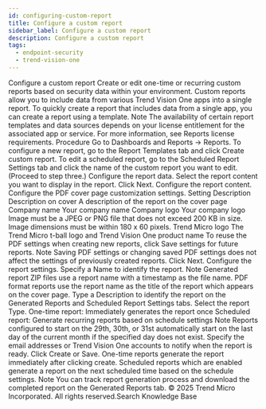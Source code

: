```yaml
---
id: configuring-custom-report
title: Configure a custom report
sidebar_label: Configure a custom report
description: Configure a custom report
tags:
  - endpoint-security
  - trend-vision-one
---
```


 Configure a custom report Create or edit one-time or recurring custom reports based on security data within your environment. Custom reports allow you to include data from various Trend Vision One apps into a single report. To quickly create a report that includes data from a single app, you can create a report using a template. Note The availability of certain report templates and data sources depends on your license entitlement for the associated app or service. For more information, see Reports license requirements. Procedure Go to Dashboards and Reports → Reports. To configure a new report, go to the Report Templates tab and click Create custom report. To edit a scheduled report, go to the Scheduled Report Settings tab and click the name of the custom report you want to edit. (Proceed to step three.) Configure the report data. Select the report content you want to display in the report. Click Next. Configure the report content. Configure the PDF cover page customization settings. Setting Description Description on cover A description of the report on the cover page Company name Your company name Company logo Your company logo Image must be a JPEG or PNG file that does not exceed 200 KB in size. Image dimensions must be within 180 x 60 pixels. Trend Micro logo The Trend Micro t-ball logo and Trend Vision One product name To reuse the PDF settings when creating new reports, click Save settings for future reports. Note Saving PDF settings or changing saved PDF settings does not affect the settings of previously created reports. Click Next. Configure the report settings. Specify a Name to identify the report. Note Generated report ZIP files use a report name with a timestamp as the file name. PDF format reports use the report name as the title of the report which appears on the cover page. Type a Description to identify the report on the Generated Reports and Scheduled Report Settings tabs. Select the report Type. One-time report: Immediately generates the report once Scheduled report: Generate recurring reports based on schedule settings Note Reports configured to start on the 29th, 30th, or 31st automatically start on the last day of the current month if the specified day does not exist. Specify the email addresses or Trend Vision One accounts to notify when the report is ready. Click Create or Save. One-time reports generate the report immediately after clicking create. Scheduled reports which are enabled generate a report on the next scheduled time based on the schedule settings. Note You can track report generation process and download the completed report on the Generated Reports tab. © 2025 Trend Micro Incorporated. All rights reserved.Search Knowledge Base